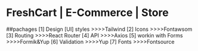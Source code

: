 # FreshCart | E-Commerce | Store 

##pachages
[1] Design [UI] styles >>>>Tailwind
[2] Icons              >>>>Fontawsom 
[3] Routing            >>>>React Router
[4] API                >>>>Axios
[5] workin with Forms  >>>>Formik&Yup
[6] Validation         >>>>Yup
[7] Fonts              >>>>Fontsource
